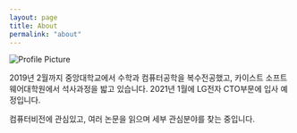 ```yaml
---
layout: page
title: About
permalink: "about"
---
```


<img src="{{ site.baseurl }}/assets/logo.png" title="Profile Picture" class="profile">

2019년 2월까지 중앙대학교에서 수학과 컴퓨터공학을 복수전공했고, 카이스트 소프트웨어대학원에서 석사과정을 밟고 있습니다. 2021년 1월에 LG전자 CTO부문에 입사 예정입니다.

컴퓨터비전에 관심있고, 여러 논문을 읽으며 세부 관심분야를 찾는 중입니다.

